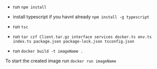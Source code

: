 - run `npm install`
- install typescript if you havnt already `npm install -g typescript`

- run `tsc`

- run `tar czf Client.tar.gz interface services docker.ts env.ts index.ts package.json package-lock.json tsconfig.json`

- run `docker build -t imageName .`

To start the created image run `docker run imageName`
